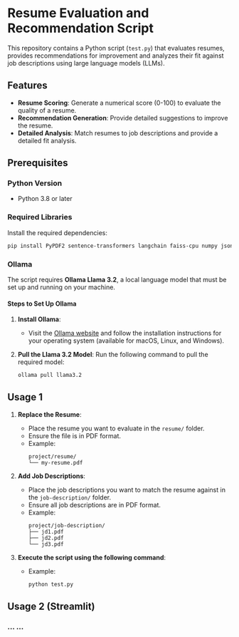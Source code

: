 # Resume Evaluation and Recommendation Script

This repository contains a Python script (`test.py`) that evaluates resumes, provides recommendations for improvement and analyzes their fit against job descriptions using large language models (LLMs).

## Features

- **Resume Scoring**: Generate a numerical score (0-100) to evaluate the quality of a resume.
- **Recommendation Generation**: Provide detailed suggestions to improve the resume.
- **Detailed Analysis**: Match resumes to job descriptions and provide a detailed fit analysis.

## Prerequisites

### Python Version
- Python 3.8 or later

### Required Libraries
Install the required dependencies:
```bash
pip install PyPDF2 sentence-transformers langchain faiss-cpu numpy json  
```

### Ollama 

The script requires **Ollama Llama 3.2**, a local language model that must be set up and running on your machine.

#### Steps to Set Up Ollama

1. **Install Ollama**:
   - Visit the [Ollama website](https://ollama.ai/) and follow the installation instructions for your operating system (available for macOS, Linux, and Windows).

2. **Pull the Llama 3.2 Model**:
   Run the following command to pull the required model:
   ```bash
   ollama pull llama3.2
   ```

## Usage 1

1. **Replace the Resume**:
   - Place the resume you want to evaluate in the `resume/` folder.
   - Ensure the file is in PDF format.
   - Example:
     ```
     project/resume/
     └── my-resume.pdf
     ```

2. **Add Job Descriptions**:
   - Place the job descriptions you want to match the resume against in the `job-description/` folder.
   - Ensure all job descriptions are in PDF format.
   - Example:
     ```
     project/job-description/
     ├── jd1.pdf
     ├── jd2.pdf
     └── jd3.pdf
     ```

3. **Execute the script using the following command**:
   - Example:
      ```bash
      python test.py
      ```

## Usage 2 (Streamlit)

### ... ...
